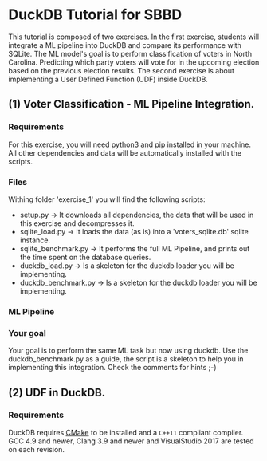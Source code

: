 # DuckDB Tutorial for SBBD
This tutorial is composed of two exercises. In the first exercise, students will  integrate a ML pipeline into DuckDB and compare its performance with SQLite. The ML model's goal is to perform classification of voters in North Carolina. Predicting which party voters will vote for in the upcoming election based on the previous election results. The second exercise is about implementing a User Defined Function (UDF) inside DuckDB.

## (1) Voter Classification - ML Pipeline Integration.

### Requirements
For this exercise, you will need [python3](https://www.python.org/) and [pip](https://pypi.org/project/pip/) installed in your machine. All other dependencies and data will be automatically installed with the scripts.

### Files
Withing folder 'exercise_1' you will find the following scripts:
* setup.py -> It downloads all dependencies, the data that will be used in this exercise and decompresses it.
* sqlite_load.py -> It loads the data (as is) into a 'voters_sqlite.db' sqlite instance.
* sqlite_benchmark.py -> It performs the full ML Pipeline, and prints out the time spent on the database queries.
* duckdb_load.py -> Is a skeleton for the duckdb loader you will be implementing.
* duckdb_benchmark.py -> Is a skeleton for the duckdb loader you will be implementing.

### ML Pipeline

### Your goal
Your goal is to perform the same ML task but now using duckdb. Use the duckdb_benchmark.py as a guide, the script is a skeleton to help you in implementing this integration. Check the comments for hints ;-)

## (2) UDF in DuckDB.
### Requirements
DuckDB requires [CMake](https://cmake.org) to be installed and a `C++11` compliant compiler. GCC 4.9 and newer, Clang 3.9 and newer and VisualStudio 2017 are tested on each revision.
